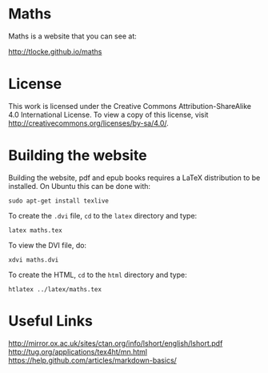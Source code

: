 Maths
=====

Maths is a website that you can see at:

http://tlocke.github.io/maths


License
=======

This work is licensed under the Creative Commons Attribution-ShareAlike 4.0
International License. To view a copy of this license, visit
http://creativecommons.org/licenses/by-sa/4.0/.


Building the website
====================

Building the website, pdf and epub books requires a LaTeX distribution to be
installed. On Ubuntu this can be done with:

`sudo apt-get install texlive`

To create the `.dvi` file, `cd` to the `latex` directory and type:

`latex maths.tex`

To view the DVI file, do:

`xdvi maths.dvi`

To create the HTML, `cd` to the `html` directory and type:

`htlatex ../latex/maths.tex`


Useful Links
============

http://mirror.ox.ac.uk/sites/ctan.org/info/lshort/english/lshort.pdf
http://tug.org/applications/tex4ht/mn.html
https://help.github.com/articles/markdown-basics/


